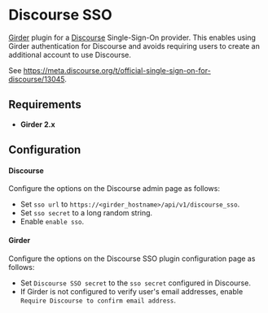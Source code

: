 Discourse SSO
=============

[Girder](https://github.com/girder/girder) plugin for a
[Discourse](https://www.discourse.org) Single-Sign-On provider. This enables
using Girder authentication for Discourse and avoids requiring users to create
an additional account to use Discourse.

See https://meta.discourse.org/t/official-single-sign-on-for-discourse/13045.

Requirements
------------
* **Girder 2.x**

Configuration
-------------

#### Discourse

Configure the options on the Discourse admin page as follows:

* Set `sso url` to `https://<girder_hostname>/api/v1/discourse_sso`.
* Set `sso secret` to a long random string.
* Enable `enable sso`.

#### Girder

Configure the options on the Discourse SSO plugin configuration page as follows:

* Set `Discourse SSO secret` to the `sso secret` configured in Discourse.
* If Girder is not configured to verify user's email addresses, enable `Require
  Discourse to confirm email address`.
